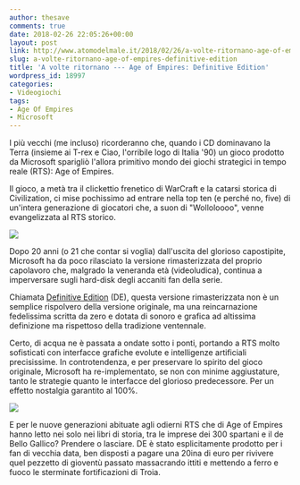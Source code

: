 ```yaml
---
author: thesave
comments: true
date: 2018-02-26 22:05:26+00:00
layout: post
link: http://www.atomodelmale.it/2018/02/26/a-volte-ritornano-age-of-empires-definitive-edition/
slug: a-volte-ritornano-age-of-empires-definitive-edition
title: 'A volte ritornano --- Age of Empires: Definitive Edition'
wordpress_id: 18997
categories:
- Videogiochi
tags:
- Age Of Empires
- Microsoft
---
```


I più vecchi (me incluso) ricorderanno che, quando i CD dominavano la Terra (insieme ai T-rex e Ciao, l'orribile logo di Italia '90) un gioco prodotto da Microsoft sparigliò l'allora primitivo mondo dei giochi strategici in tempo reale (RTS): Age of Empires.

Il gioco, a metà tra il clickettio frenetico di WarCraft e la catarsi storica di Civilization, ci mise pochissimo ad entrare nella top ten (e perché no, five) di un'intera generazione di giocatori che, a suon di "Wolloloooo", venne evangelizzata al RTS storico.

![](http://www.atomodelmale.it/wp-content/uploads/2018/02/aoe001.jpg)

Dopo 20 anni (o 21 che contar si voglia) dall'uscita del glorioso capostipite, Microsoft ha da poco rilasciato la versione rimasterizzata del proprio capolavoro che, malgrado la veneranda età (videoludica), continua a imperversare sugli hard-disk degli accaniti fan della serie.

Chiamata [Definitive Edition](https://www.ageofempires.com/games/aoe/) (DE), questa versione rimasterizzata non è un semplice rispolvero della versione originale, ma una reincarnazione fedelissima scritta da zero e dotata di sonoro e grafica ad altissima definizione ma rispettoso della tradizione ventennale.



Certo, di acqua ne è passata a ondate sotto i ponti, portando a RTS molto sofisticati con interfacce grafiche evolute e intelligenze artificiali precisissime. In controtendenza, e per preservare lo spirito del gioco originale, Microsoft ha re-implementato, se non con minime aggiustature, tanto le strategie quanto le interfacce del glorioso predecessore. Per un effetto nostalgia garantito al 100%.

![](http://www.atomodelmale.it/wp-content/uploads/2018/02/aoe002-1024x576.jpg)

E per le nuove generazioni abituate agli odierni RTS che di Age of Empires hanno letto nei solo nei libri di storia, tra le imprese dei 300 spartani e il de Bello Gallico? Prendere o lasciare. DE è stato esplicitamente prodotto per i fan di vecchia data, ben disposti a pagare una 20ina di euro per rivivere quel pezzetto di gioventù passato massacrando ittiti e mettendo a ferro e fuoco le sterminate fortificazioni di Troia.
